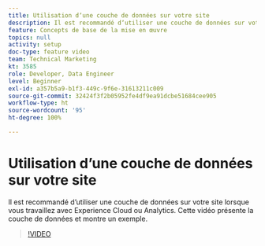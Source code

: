 ```yaml
---
title: Utilisation dʼune couche de données sur votre site
description: Il est recommandé dʼutiliser une couche de données sur votre site lorsque vous travaillez avec Experience Cloud ou Adobe Analytics. Cette vidéo présente la couche de données et montre un exemple.
feature: Concepts de base de la mise en œuvre
topics: null
activity: setup
doc-type: feature video
team: Technical Marketing
kt: 3585
role: Developer, Data Engineer
level: Beginner
exl-id: a357b5a9-b1f3-449c-9f6e-31613211c009
source-git-commit: 32424f3f2b05952fe4df9ea91dcbe51684cee905
workflow-type: ht
source-wordcount: '95'
ht-degree: 100%

---
```


# Utilisation dʼune couche de données sur votre site

Il est recommandé dʼutiliser une couche de données sur votre site lorsque vous travaillez avec Experience Cloud ou Analytics. Cette vidéo présente la couche de données et montre un exemple.

>[!VIDEO](https://video.tv.adobe.com/v/28775/?quality=12)
